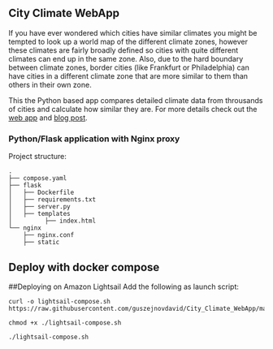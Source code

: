 ## City Climate WebApp

If you have ever wondered which cities have similar climates you might be tempted to look up a world map of the different climate zones, however these climates are fairly broadly defined so cities with quite different climates can end up in the same zone. Also, due to the hard boundary between climate zones, border cities (like Frankfurt or Philadelphia) can have cities in a different climate zone that are more similar to them than others in their own zone. 

This the Python based app compares detailed climate data from throusands of cities and calculate how similar they are. For more details check out the [web app](http://www.david-guszejnov.com/climate_app) and [blog post](https://medium.com/@guszejnov.david/data-science-based-climate-zones-24fd5085d24).

### Python/Flask application with Nginx proxy

Project structure:
```
.
├── compose.yaml
├── flask
│   ├── Dockerfile
│   ├── requirements.txt
│   ├── server.py
│   ├── templates
│         ├── index.html
└── nginx
    ├── nginx.conf
    ├── static
```

## Deploy with docker compose

##Deploying on Amazon Lightsail
Add the following as launch script:
```
curl -o lightsail-compose.sh https://raw.githubusercontent.com/guszejnovdavid/City_Climate_WebApp/main/lightsail_compose.sh

chmod +x ./lightsail-compose.sh

./lightsail-compose.sh
```

